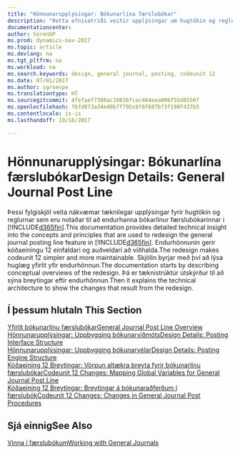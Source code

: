 ```yaml
---
title: "Hönnunarupplýsingar: Bókunarlína færslubókar"
description: "Þetta efnisatriði veitir upplýsingar um hugtökin og reglurnar sem eru notaðar til að endurhanna bókarlínur færslubókarinnar í [!INCLUDE[d365fin](includes/d365fin_md.md)]."
documentationcenter: 
author: SorenGP
ms.prod: dynamics-nav-2017
ms.topic: article
ms.devlang: na
ms.tgt_pltfrm: na
ms.workload: na
ms.search.keywords: design, general journal, posting, codeunit 12
ms.date: 07/01/2017
ms.author: sgroespe
ms.translationtype: HT
ms.sourcegitcommit: 4fefaef7380ac10836fcac404eea006f55d8556f
ms.openlocfilehash: f6fd873a34e40b7f795c8f8f687bf3f198f437b5
ms.contentlocale: is-is
ms.lasthandoff: 10/16/2017

---
```

# <a name="design-details-general-journal-post-line"></a><span data-ttu-id="a4fd2-103">Hönnunarupplýsingar: Bókunarlína færslubókar</span><span class="sxs-lookup"><span data-stu-id="a4fd2-103">Design Details: General Journal Post Line</span></span>
<span data-ttu-id="a4fd2-104">Þessi fylgiskjöl veita nákvæmar tæknilegar upplýsingar fyrir hugtökin og reglurnar sem eru notaðar til að endurhanna bókarlínur færslubókarinnar í [!INCLUDE[d365fin](includes/d365fin_md.md)].</span><span class="sxs-lookup"><span data-stu-id="a4fd2-104">This documentation provides detailed technical insight into the concepts and principles that are used to redesign the general journal posting line feature in [!INCLUDE[d365fin](includes/d365fin_md.md)].</span></span> <span data-ttu-id="a4fd2-105">Endurhönnunin gerir kóðaeiningu 12 einfaldari og auðveldari að viðhalda.</span><span class="sxs-lookup"><span data-stu-id="a4fd2-105">The redesign makes codeunit 12 simpler and more maintainable.</span></span> <span data-ttu-id="a4fd2-106">Skjölin byrjar með því að lýsa huglæg yfirlit yfir endurhönnun.</span><span class="sxs-lookup"><span data-stu-id="a4fd2-106">The documentation starts by describing conceptual overviews of the redesign.</span></span> <span data-ttu-id="a4fd2-107">Þá er tæknistrúktúr útskýrður til að sýna breytingar eftir endurhönnun.</span><span class="sxs-lookup"><span data-stu-id="a4fd2-107">Then it explains the technical architecture to show the changes that result from the redesign.</span></span>  

## <a name="in-this-section"></a><span data-ttu-id="a4fd2-108">Í þessum hluta</span><span class="sxs-lookup"><span data-stu-id="a4fd2-108">In This Section</span></span>  
[<span data-ttu-id="a4fd2-109">Yfirlit bókunarlínu færslubókar</span><span class="sxs-lookup"><span data-stu-id="a4fd2-109">General Journal Post Line Overview</span></span>](design-details-general-journal-post-line-overview.md)  
[<span data-ttu-id="a4fd2-110">Hönnunarupplýsingar: Uppbygging bókunarviðmóts</span><span class="sxs-lookup"><span data-stu-id="a4fd2-110">Design Details: Posting Interface Structure</span></span>](design-details-posting-interface-structure.md)  
[<span data-ttu-id="a4fd2-111">Hönnunarupplýsingar: Uppbygging bókunarvélar</span><span class="sxs-lookup"><span data-stu-id="a4fd2-111">Design Details: Posting Engine Structure</span></span>](design-details-posting-engine-structure.md)  
[<span data-ttu-id="a4fd2-112">Kóðaeining 12 Breytingar: Vörpun altækra breyta fyrir bókunarlínu færslubókar</span><span class="sxs-lookup"><span data-stu-id="a4fd2-112">Codeunit 12 Changes: Mapping Global Variables for General Journal Post Line</span></span>](design-details-codeunit-12-changes-mapping-global-variables-for-general-journal-post-line.md)  
[<span data-ttu-id="a4fd2-113">Kóðaeining 12 Breytingar: Breytingar á bókunaraðferðum í færslubók</span><span class="sxs-lookup"><span data-stu-id="a4fd2-113">Codeunit 12 Changes: Changes in General Journal Post Procedures</span></span>](design-details-codeunit-12-changes-changes-in-general-journal-post-procedures.md)  

## <a name="see-also"></a><span data-ttu-id="a4fd2-114">Sjá einnig</span><span class="sxs-lookup"><span data-stu-id="a4fd2-114">See Also</span></span>  
[<span data-ttu-id="a4fd2-115">Vinna í færslubókum</span><span class="sxs-lookup"><span data-stu-id="a4fd2-115">Working with General Journals</span></span>](ui-work-general-journals.md)

